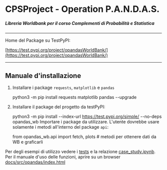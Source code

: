 # CPSProject - Operation P.A.N.D.A.S.
##### Libreria Worldbank per il corso Complementi di Probabilità e Statistica
__________
Home del Package su TestPyPI: 

[https://test.pypi.org/project/opandasWorldBank/](https://test.pypi.org/project/opandasWorldBank/)
___________
## Manuale d'installazione
1. Installare i package `requests`, `matplotlib` e `pandas`

    
    python3 -m pip install requests matplotlib pandas --upgrade
2. Installare il package del progetto da testPyPI:
    

    python3 -m pip install --index-url https://test.pypi.org/simple/ --no-deps opandas_wb
Importare i package da utilizzare. L'utente dovrebbe usare solamente 
i metodi all'interno del package `api`:

    from opandas_wb.api import fetch, plots # metodi per ottenere dati da WB e graficarli

Per degli esempi di utilizzo vedere i [tests](tests/api_test.py) e la relazione [case_study.ipynb](Relazione_CaseStudy.ipynb). 
Per il manuale d'uso delle funzioni, aprire su un browser [docs/src/opandas/index.html](docs/src/opandas/index.html)
